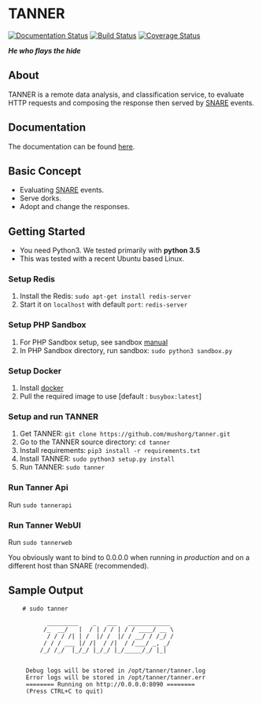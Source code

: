 TANNER 
======
[![Documentation Status](https://readthedocs.org/projects/tanner/badge/?version=latest)](http://tanner.readthedocs.io/en/latest/?badge=latest)
[![Build Status](https://travis-ci.org/mushorg/tanner.svg?branch=master)](https://travis-ci.org/mushorg/tanner)
[![Coverage Status](https://coveralls.io/repos/github/mushorg/tanner/badge.svg?branch=master)](https://coveralls.io/github/mushorg/tanner?branch=master)

<b><i>He who flays the hide</b></i>

About
--------
TANNER is a remote data analysis, and classification service, to evaluate HTTP requests and composing the response then served by [SNARE](https://github.com/mushorg/snare) events.

Documentation
---------------
The documentation can be found [here](http://tanner.readthedocs.io).

Basic Concept
-------------

- Evaluating [SNARE](https://github.com/mushorg/snare) events.
- Serve dorks.
- Adopt and change the responses.


Getting Started
---------------

- You need Python3. We tested primarily with **python 3.5**
- This was tested with a recent Ubuntu based Linux.


### Setup Redis


1. Install the Redis: ``sudo apt-get install redis-server``
2. Start it on ``localhost`` with default ``port``: ``redis-server``

### Setup PHP Sandbox


1. For PHP Sandbox setup, see sandbox [manual](https://github.com/mushorg/phpox)
2. In PHP Sandbox directory, run sandbox: ``sudo python3 sandbox.py``

### Setup Docker


1. Install [docker](https://docs.docker.com/engine/installation/linux/ubuntu/)
2. Pull the required image to use [default : ``busybox:latest``]

### Setup and run TANNER


1. Get TANNER: `git clone https://github.com/mushorg/tanner.git`
2. Go to the TANNER source  directory: ``cd tanner`` 
3. Install requirements: `pip3 install -r requirements.txt`
4. Install TANNER: ``sudo python3 setup.py install``
5. Run TANNER: ``sudo tanner``

### Run Tanner Api

Run ``sudo tannerapi``

### Run Tanner WebUI

Run ``sudo tannerweb``

You obviously want to bind to 0.0.0.0 when running in <i>production</i> and on a different host than SNARE (recommended).

## Sample Output


```shell
    # sudo tanner
    
           _________    _   ___   ____________
          /_  __/   |  / | / / | / / ____/ __ \
           / / / /| | /  |/ /  |/ / __/ / /_/ /
          / / / ___ |/ /|  / /|  / /___/ _, _/
         /_/ /_/  |_/_/ |_/_/ |_/_____/_/ |_|

    
     Debug logs will be stored in /opt/tanner/tanner.log
     Error logs will be stored in /opt/tanner/tanner.err
     ======== Running on http://0.0.0.0:8090 ========
     (Press CTRL+C to quit)
     
```
